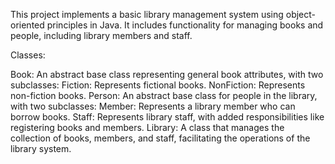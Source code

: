 This project implements a basic library management system using object-oriented principles in Java. It includes functionality for managing books and people, including library members and staff.

Classes:

Book: An abstract base class representing general book attributes, with two subclasses:
Fiction: Represents fictional books.
NonFiction: Represents non-fiction books.
Person: An abstract base class for people in the library, with two subclasses:
Member: Represents a library member who can borrow books.
Staff: Represents library staff, with added responsibilities like registering books and members.
Library: A class that manages the collection of books, members, and staff, facilitating the operations of the library system.
